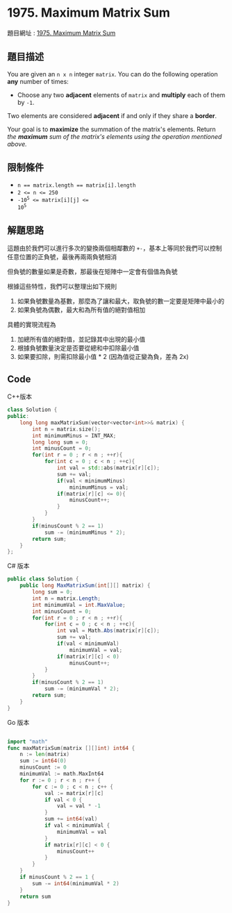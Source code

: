# 1975. Maximum Matrix Sum

題目網址 : [1975. Maximum Matrix Sum](https://leetcode.com/problems/maximum-matrix-sum/description)

## 題目描述

You are given an `n x n` integer `matrix`. You can do the following operation **any** number of times:

* Choose any two **adjacent** elements of `matrix` and **multiply** each of them by `-1`.

Two elements are considered **adjacent** if and only if they share a **border**.

Your goal is to **maximize** the summation of the matrix's elements. Return _the **maximum** sum of the matrix's elements using the operation mentioned above._

## 限制條件

* `n == matrix.length == matrix[i].length`
* `2 <= n <= 250`
* <code>-10<sup>5</sup> <= matrix[i][j] <= 10<sup>5</sup></code>

## 解題思路

這題由於我們可以進行多次的變換兩個相鄰數的 `+-`，基本上等同於我們可以控制任意位置的正負號，最後再兩兩負號相消

但負號的數量如果是奇數，那最後在矩陣中一定會有個值為負號

根據這些特性，我們可以整理出如下規則

1. 如果負號數量為基數，那麼為了讓和最大，取負號的數一定要是矩陣中最小的
2. 如果負號為偶數，最大和為所有值的絕對值相加

具體的實現流程為

1. 加總所有值的絕對值，並記錄其中出現的最小值
2. 根據負號數量決定是否要從總和中扣除最小值
3. 如果要扣除，則需扣除最小值 * 2 (因為值從正變為負，差為 2x)

## Code

C++版本

```C++
class Solution {
public:
    long long maxMatrixSum(vector<vector<int>>& matrix) {
        int n = matrix.size();
        int minimumMinus = INT_MAX;
        long long sum = 0;
        int minusCount = 0;
        for(int r = 0 ; r < n ; ++r){
            for(int c = 0 ; c < n ; ++c){
                int val = std::abs(matrix[r][c]);
                sum += val;
                if(val < minimumMinus)
                    minimumMinus = val;
                if(matrix[r][c] <= 0){
                    minusCount++;
                }
            }
        }
        if(minusCount % 2 == 1)
            sum -= (minimumMinus * 2);
        return sum;
    }
};
```

C# 版本

```C#
public class Solution {
    public long MaxMatrixSum(int[][] matrix) {
        long sum = 0;
        int n = matrix.Length;
        int minimumVal = int.MaxValue;
        int minusCount = 0;
        for(int r = 0 ; r < n ; ++r){
            for(int c = 0 ; c < n ; ++c){
                int val = Math.Abs(matrix[r][c]);
                sum += val;
                if(val < minimumVal)
                    minimumVal = val;
                if(matrix[r][c] < 0)
                    minusCount++;
            }
        }
        if(minusCount % 2 == 1)
            sum -= (minimumVal * 2);
        return sum;
    }
}
```

Go 版本

```go

import "math"
func maxMatrixSum(matrix [][]int) int64 {
    n := len(matrix)
    sum := int64(0)
    minusCount := 0
    minimumVal := math.MaxInt64
    for r := 0 ; r < n ; r++ {
        for c := 0 ; c < n ; c++ {
            val := matrix[r][c]
            if val < 0 {
                val = val * -1
            }
            sum += int64(val)
            if val < minimumVal {
                minimumVal = val
            }
            if matrix[r][c] < 0 {
                minusCount++
            }
        }
    }
    if minusCount % 2 == 1 {
        sum -= int64(minimumVal * 2)
    }
    return sum
}
```
